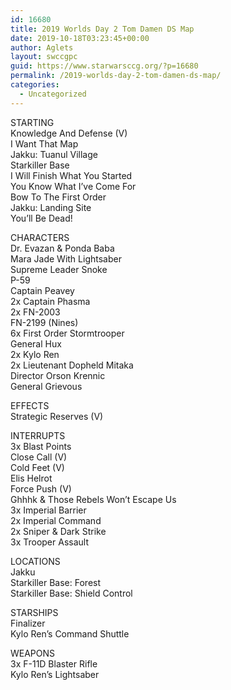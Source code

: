 ```yaml
---
id: 16680
title: 2019 Worlds Day 2 Tom Damen DS Map
date: 2019-10-18T03:23:45+00:00
author: Aglets
layout: swccgpc
guid: https://www.starwarsccg.org/?p=16680
permalink: /2019-worlds-day-2-tom-damen-ds-map/
categories:
  - Uncategorized
---
```

STARTING  
Knowledge And Defense (V)  
I Want That Map  
Jakku: Tuanul Village  
Starkiller Base  
I Will Finish What You Started  
You Know What I’ve Come For  
Bow To The First Order  
Jakku: Landing Site  
You’ll Be Dead!

CHARACTERS  
Dr. Evazan & Ponda Baba  
Mara Jade With Lightsaber  
Supreme Leader Snoke  
P-59  
Captain Peavey  
2x Captain Phasma  
2x FN-2003  
FN-2199 (Nines)  
6x First Order Stormtrooper  
General Hux  
2x Kylo Ren  
2x Lieutenant Dopheld Mitaka  
Director Orson Krennic  
General Grievous

EFFECTS  
Strategic Reserves (V)

INTERRUPTS  
3x Blast Points  
Close Call (V)  
Cold Feet (V)  
Elis Helrot  
Force Push (V)  
Ghhhk & Those Rebels Won’t Escape Us  
3x Imperial Barrier  
2x Imperial Command  
2x Sniper & Dark Strike  
3x Trooper Assault

LOCATIONS  
Jakku  
Starkiller Base: Forest  
Starkiller Base: Shield Control

STARSHIPS  
Finalizer  
Kylo Ren’s Command Shuttle

WEAPONS  
3x F-11D Blaster Rifle  
Kylo Ren’s Lightsaber